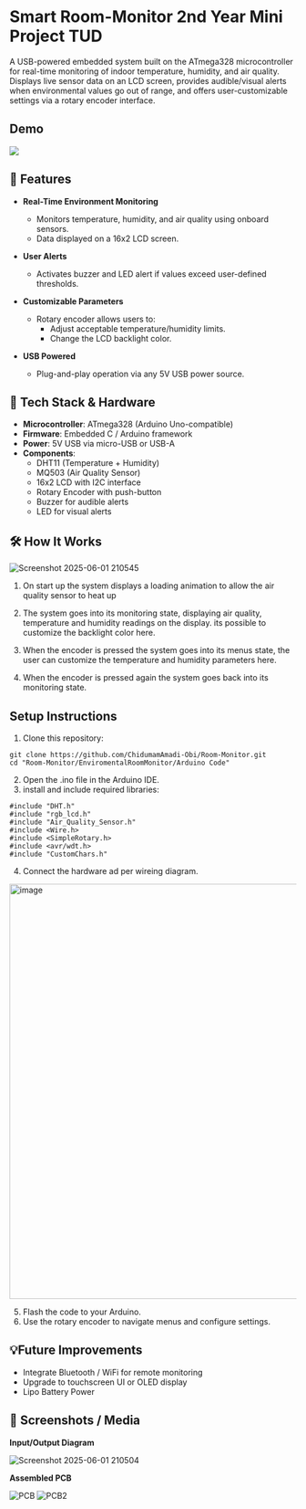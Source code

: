 # Smart Room-Monitor 2nd Year Mini Project TUD

A USB-powered embedded system built on the ATmega328 microcontroller for real-time monitoring of indoor temperature, humidity, and air quality. Displays live sensor data on an LCD screen, provides audible/visual alerts when environmental values go out of range, and offers user-customizable settings via a rotary encoder interface.

## Demo

[](https://github.com/user-attachments/assets/0431f361-fa1b-4bb0-8a8c-df099d06bf56)

![](https://github.com/user-attachments/assets/0431f361-fa1b-4bb0-8a8c-df099d06bf56)

## 🔧 Features
- **Real-Time Environment Monitoring**
  - Monitors temperature, humidity, and air quality using onboard sensors.
  - Data displayed on a 16x2 LCD screen.
  
- **User Alerts**
  - Activates buzzer and LED alert if values exceed user-defined thresholds.
  
- **Customizable Parameters**
  - Rotary encoder allows users to:
    - Adjust acceptable temperature/humidity limits.
    - Change the LCD backlight color.
  
- **USB Powered**
  - Plug-and-play operation via any 5V USB power source.

## 🧠 Tech Stack & Hardware

- **Microcontroller**: ATmega328 (Arduino Uno-compatible)
- **Firmware**: Embedded C / Arduino framework
- **Power**: 5V USB via micro-USB or USB-A
- **Components**:
  - DHT11 (Temperature + Humidity)
  - MQ503 (Air Quality Sensor)
  - 16x2 LCD with I2C interface
  - Rotary Encoder with push-button
  - Buzzer for audible alerts
  - LED for visual alerts

## 🛠️ How It Works
![Screenshot 2025-06-01 210545](https://github.com/user-attachments/assets/69fddbdb-38e8-4065-92b9-37dd44a8eb5f)
1. On start up the system displays a loading animation to allow the air quality sensor to heat up

2. The system goes into its monitoring state, displaying air quality, temperature and humidity readings on the display. its possible to customize the backlight color here.
3. When the encoder is pressed the system goes into its menus state, the user can customize the temperature and humidity parameters here.
4. When the encoder is pressed again the system goes back into its monitoring state.

## Setup Instructions 

1. Clone this repository:
```
git clone https://github.com/ChidumamAmadi-Obi/Room-Monitor.git
cd "Room-Monitor/EnviromentalRoomMonitor/Arduino Code"
```
2. Open the .ino file in the Arduino IDE.
3. install and include required libraries:
```
#include "DHT.h"
#include "rgb_lcd.h"
#include "Air_Quality_Sensor.h"
#include <Wire.h>
#include <SimpleRotary.h>
#include <avr/wdt.h>
#include "CustomChars.h"
```
4. Connect the hardware ad per wireing diagram.

<img width="963" height="727" alt="image" src="https://github.com/user-attachments/assets/671eedaa-b898-473e-81a0-19852f81f875" />

5. Flash the code to your Arduino.
6. Use the rotary encoder to navigate menus and configure settings.

## 💡Future Improvements

- Integrate Bluetooth / WiFi for remote monitoring
- Upgrade to touchscreen UI or OLED display
- Lipo Battery Power

## 📸 Screenshots / Media

 **Input/Output Diagram**
 
![Screenshot 2025-06-01 210504](https://github.com/user-attachments/assets/11fefbc9-64a6-42c8-b282-090952b944ae)

 **Assembled PCB**
 
![PCB](https://github.com/user-attachments/assets/fe57c225-1a96-4b35-8c68-d41d812004ea)
![PCB2](https://github.com/user-attachments/assets/b6b66159-c3de-483c-81bd-5781723ce417)

